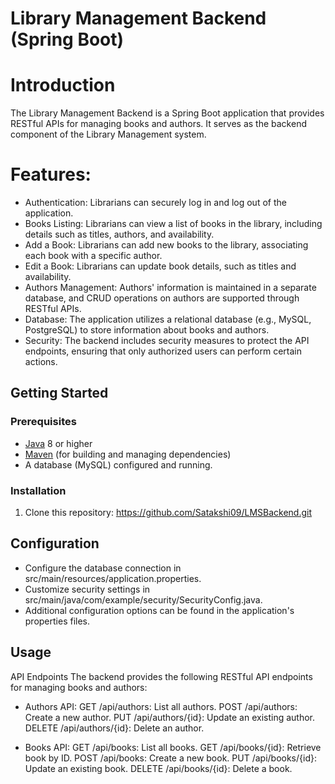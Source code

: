 # Library Management Backend (Spring Boot)

# Introduction
The Library Management Backend is a Spring Boot application that provides RESTful APIs for managing books and authors. It serves as the backend component of the Library Management system.


# Features:

- Authentication: Librarians can securely log in and log out of the application.
- Books Listing: Librarians can view a list of books in the library, including details such as titles,   authors, and availability.
- Add a Book: Librarians can add new books to the library, associating each book with a specific author.
- Edit a Book: Librarians can update book details, such as titles and availability.
- Authors Management: Authors' information is maintained in a separate database, and CRUD operations on  authors are supported through RESTful APIs.
- Database: The application utilizes a relational database (e.g., MySQL, PostgreSQL) to store information about books and authors.
- Security: The backend includes security measures to protect the API endpoints, ensuring that only authorized users can perform certain actions.

## Getting Started

### Prerequisites
- [Java](https://www.oracle.com/java/technologies/javase-downloads.html) 8 or higher
- [Maven](https://maven.apache.org/download.cgi) (for building and managing dependencies)
- A database (MySQL) configured and running.

### Installation
1. Clone this repository:
https://github.com/Satakshi09/LMSBackend.git


## Configuration
- Configure the database connection in src/main/resources/application.properties.
- Customize security settings in src/main/java/com/example/security/SecurityConfig.java.
- Additional configuration options can be found in the application's properties files.

## Usage

API Endpoints
The backend provides the following RESTful API endpoints for managing books and authors:

- Authors API:
GET /api/authors: List all authors.
POST /api/authors: Create a new author.
PUT /api/authors/{id}: Update an existing author.
DELETE /api/authors/{id}: Delete an author.

- Books API:
GET /api/books: List all books.
GET /api/books/{id}: Retrieve book by ID.
POST /api/books: Create a new book.
PUT /api/books/{id}: Update an existing book.
DELETE /api/books/{id}: Delete a book.



